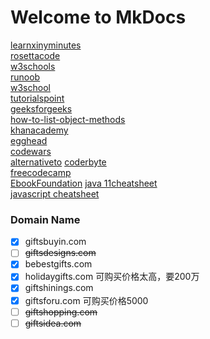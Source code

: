 # Welcome to MkDocs
[learnxinyminutes](https://learnxinyminutes.com/)   
[rosettacode](https://rosettacode.org/wiki/Special:Categories)   
[w3schools](https://www.w3schools.com/)   
[runoob](https://www.runoob.com/)   
[w3school](https://www.w3school.com.cn/)    
[tutorialspoint](https://www.tutorialspoint.com/)   
[geeksforgeeks](https://www.geeksforgeeks.org/)   
[how-to-list-object-methods](https://flaviocopes.com/how-to-list-object-methods-javascript/)   
[khanacademy](https://www.khanacademy.org/)   
[egghead](https://egghead.io/)   
[codewars](https://www.codewars.com/)   
[alternativeto](https://alternativeto.net/software/w3schools/)
[coderbyte](https://coderbyte.com/)   
[freecodecamp](https://www.freecodecamp.org/)   
[EbookFoundation](https://github.com/EbookFoundation/free-programming-books)
[java 11cheatsheet](https://introcs.cs.princeton.edu/java/11cheatsheet/)   
[javascript cheatsheet](https://www.debuggex.com/cheatsheet/regex/javascript)   

### Domain Name
- [X] giftsbuyin.com
- [ ] <del>giftsdesigns.com</del>
- [X] bebestgifts.com
- [X] holidaygifts.com 可购买价格太高，要200万
- [X] giftshinings.com
- [X] giftsforu.com 可购买价格5000
- [ ] <del>giftshopping.com</del>
- [ ] <del>giftsidea.com</del>